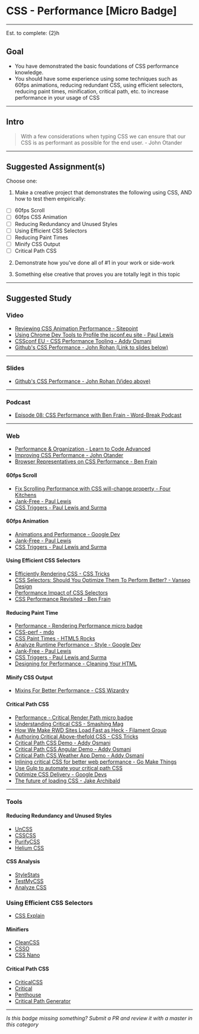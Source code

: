# CSS - Performance [Micro Badge]

-----

Est. to complete: {2}h

## Goal
- You have demonstrated the basic foundations of CSS performance knowledge.
- You should have some experience using some techniques such as 60fps animations, reducing redundant CSS, using efficient selectors, reducing paint times, minification, critical path, etc. to increase performance in your usage of CSS


-----

## Intro

> With a few considerations when typing CSS we can ensure that our CSS is as performant as possible for the end user. - John Otander


-----


## Suggested Assignment(s)

Choose one:

1) Make a creative project that demonstrates the following using CSS, AND how to test them empirically:
- [ ] 60fps Scroll
- [ ] 60fps CSS Animation
- [ ] Reducing Redundancy and Unused Styles
- [ ] Using Efficient CSS Selectors
- [ ] Reducing Paint Times
- [ ] Minify CSS Output
- [ ] Critical Path CSS

2) Demonstrate how you've done all of #1 in your work or side-work

3) Something else creative that proves you are totally legit in this topic


-----


## Suggested Study

### Video

- [Reviewing CSS Animation Performance - Sitepoint](http://www.sitepoint.com/watch-reviewing-css-animation-performance/)
- [Using Chrome Dev Tools to Profile the jsconf.eu site - Paul Lewis](https://www.youtube.com/watch?v=QU1JAW5LRKU)
- [CSSconf EU - CSS Performance Tooling - Addy Osmani](https://www.youtube.com/watch?v=FEs2jgZBaQA)
- [Github's CSS Performance - John Rohan (Link to slides below)](https://vimeo.com/54990931)


-----


### Slides

- [Github's CSS Performance - John Rohan (Video above)](https://speakerdeck.com/jonrohan/githubs-css-performance)


-----

### Podcast

- [Episode 08: CSS Performance with Ben Frain - Word-Break Podcast](http://word-break.com/podcast/episode-08-ben-frain/)

-----


### Web

- [Performance & Organization - Learn to Code Advanced](http://learn.shayhowe.com/advanced-html-css/performance-organization/)
- [Improving CSS Performance - John Otander](http://johnotander.com/css/2015/06/10/css-performance/)
- [Browser Representatives on CSS Performance - Ben Frain](https://benfrain.com/browser-representatives-on-css-performance/)

#### 60fps Scroll

- [Fix Scrolling Performance with CSS will-change property - Four Kitchens](http://fourkitchens.com/blog/article/fix-scrolling-performance-css-will-change-property)
- [Jank-Free - Paul Lewis](http://jankfree.org/)
- [CSS Triggers - Paul Lewis and Surma](https://csstriggers.com/)

#### 60fps Animation

- [Animations and Performance - Google Dev](https://developers.google.com/web/fundamentals/design-and-ui/animations/animations-and-performance?hl=en)
- [Jank-Free - Paul Lewis](http://jankfree.org/)
- [CSS Triggers - Paul Lewis and Surma](https://csstriggers.com/)

#### Using Efficient CSS Selectors

- [Efficiently Rendering CSS - CSS Tricks](https://css-tricks.com/efficiently-rendering-css/)
- [CSS Selectors: Should You Optimize Them To Perform Better? - Vanseo Design](http://vanseodesign.com/css/css-selector-performance/)
- [Performance Impact of CSS Selectors](http://www.stevesouders.com/blog/2009/03/10/performance-impact-of-css-selectors/)
- [CSS Performance Revisited - Ben Frain](https://benfrain.com/css-performance-revisited-selectors-bloat-expensive-styles/)

#### Reducing Paint Time

- [Performance - Rendering Performance micro badge](../../badges-active/performance/_micro_rendering-performance.md)
- [CSS-perf - mdo](https://github.com/mdo/css-perf)
- [CSS Paint Times - HTML5 Rocks](http://www.html5rocks.com/en/tutorials/speed/css-paint-times/)
- [Analyze Runtime Performance - Style - Google Dev](https://developers.google.com/web/tools/chrome-devtools/profile/rendering-tools/analyze-runtime?hl=en#style)
- [Jank-Free - Paul Lewis](http://jankfree.org/)
- [CSS Triggers - Paul Lewis and Surma](https://csstriggers.com/)
- [Designing for Performance - Cleaning Your HTML](http://designingforperformance.com/optimizing-markup-and-styles/#cleaning-your-html)

#### Minify CSS Output

- [Mixins For Better Performance - CSS Wizardry](http://csswizardry.com/2016/02/mixins-better-for-performance/)

#### Critical Path CSS

- [Performance - Critical Render Path micro badge](../../badges-active/performance/_micro_critical-render-path.md)
- [Understanding Critical CSS - Smashing Mag](https://www.smashingmagazine.com/2015/08/understanding-critical-css/)
- [How We Make RWD Sites Load Fast as Heck - Filament Group](https://www.filamentgroup.com/lab/performance-rwd.html)
- [Authoring Critical Above-thefold CSS - CSS Tricks](https://css-tricks.com/authoring-critical-fold-css/)
- [Critical Path CSS Demo - Addy Osmani](https://github.com/addyosmani/critical-path-css-demo)
- [Critical Path CSS Angular Demo - Addy Osmani](https://github.com/addyosmani/critical-path-angular-demo)
- [Critical Path CSS Weather App Demo - Addy Osmani](https://github.com/addyosmani/critical-css-weather-app)
- [Inlining critical CSS for better web performance - Go Make Things](http://gomakethings.com/inlining-critical-css-for-better-web-performance/)
- [Use Gulp to automate your critical path CSS](http://fourkitchens.com/blog/article/use-gulp-automate-your-critical-path-css)
- [Optimize CSS Delivery - Google Devs](https://developers.google.com/speed/docs/insights/OptimizeCSSDelivery#overview)
- [The future of loading CSS - Jake Archibald](https://jakearchibald.com/2016/link-in-body/)


-----


### Tools

#### Reducing Redundancy and Unused Styles

- [UnCSS](https://github.com/giakki/uncss)
- [CSSCSS](http://zmoazeni.github.io/csscss/)
- [PurifyCSS](https://github.com/purifycss/purifycss)
- [Helium CSS](https://github.com/geuis/helium-css)

#### CSS Analysis

- [StyleStats](http://www.stylestats.org/)
- [TestMyCSS](http://www.testmycss.com/)
- [Analyze CSS](https://github.com/macbre/analyze-css)

### Using Efficient CSS Selectors

- [CSS Explain](https://josh.github.io/css-explain/)

#### Minifiers

- [CleanCSS](https://github.com/jakubpawlowicz/clean-css)
- [CSSO](https://github.com/css/csso)
- [CSS Nano](https://github.com/ben-eb/cssnano)

#### Critical Path CSS

- [CriticalCSS](https://github.com/filamentgroup/criticalCSS)
- [Critical](https://github.com/addyosmani/critical/blob/master/README.md)
- [Penthouse](https://github.com/pocketjoso/penthouse)
- [Critical Path Generator](https://jonassebastianohlsson.com/criticalpathcssgenerator/)


-----

  *Is this badge missing something? Submit a PR and review it with a master in this category*
